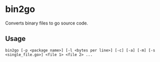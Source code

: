 bin2go
======

Converts binary files to go source code.

Usage
-----

	bin2go [-p <package name>] [-l <bytes per line>] [-c] [-a] [-m] [-s <single_file.go>] <file 1> <file 2> ...
